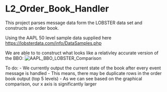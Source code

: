 # L2_Order_Book_Handler
This project parses message data form the LOBSTER data set and constructs an order book.

Using the AAPL 50 level sample data supplied here https://lobsterdata.com/info/DataSamples.php

We are able to to construct what looks like a relativley accurate version of the BBO:
![AAPL_BBO_LOBSTER_Comparison](https://github.com/samdelaney42/L2_Order_Book_Handler/assets/45703559/2ac2a8fb-4b50-4d27-81e8-5063dbb0b428)

To do: 
    - We currently output the current state of the book after every event message is handled
    - This means, there may be duplicate rows in the order book output (top 5 levels)
    - As we can see based on the graphical comparison, our x axis is significantly larger
